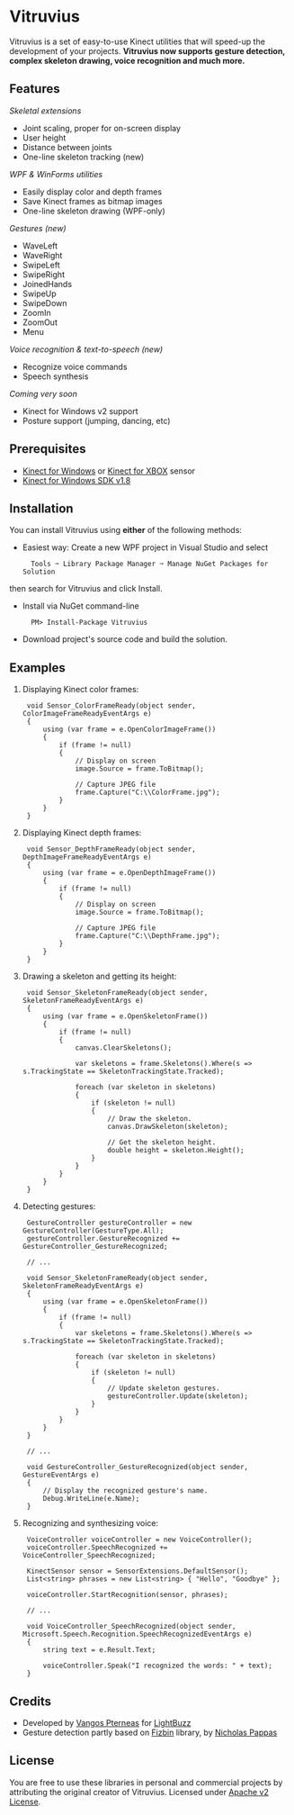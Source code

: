 Vitruvius
=========

Vitruvius is a set of easy-to-use Kinect utilities that will speed-up the development of your projects.
**Vitruvius now supports gesture detection, complex skeleton drawing, voice recognition and much more.**

Features
---

*Skeletal extensions*
* Joint scaling, proper for on-screen display
* User height
* Distance between joints
* One-line skeleton tracking (new)

*WPF & WinForms utilities*
* Easily display color and depth frames
* Save Kinect frames as bitmap images
* One-line skeleton drawing (WPF-only)

*Gestures (new)*
* WaveLeft
* WaveRight
* SwipeLeft
* SwipeRight
* JoinedHands
* SwipeUp
* SwipeDown
* ZoomIn
* ZoomOut
* Menu

*Voice recognition & text-to-speech (new)*
* Recognize voice commands
* Speech synthesis

*Coming very soon*
* Kinect for Windows v2 support
* Posture support (jumping, dancing, etc)

Prerequisites
---
* [Kinect for Windows](http://amzn.to/1k7rquZ) or [Kinect for XBOX](http://amzn.to/1dO0R0s) sensor
* [Kinect for Windows SDK v1.8](http://go.microsoft.com/fwlink/?LinkID=323588)

Installation
---
You can install Vitruvius using **either** of the following methods:

* Easiest way: Create a new WPF project in Visual Studio and select

        Tools ➙ Library Package Manager ➙ Manage NuGet Packages for Solution

then search for Vitruvius and click Install.

* Install via NuGet command-line

        PM> Install-Package Vitruvius

* Download project's source code and build the solution.

Examples
---

1. Displaying Kinect color frames:

        void Sensor_ColorFrameReady(object sender, ColorImageFrameReadyEventArgs e)
        {
            using (var frame = e.OpenColorImageFrame())
            {
                if (frame != null)
                {
                    // Display on screen
                    image.Source = frame.ToBitmap();
                    
                    // Capture JPEG file
                    frame.Capture("C:\\ColorFrame.jpg");
                }
            }
        }
        
2. Displaying Kinect depth frames:

        void Sensor_DepthFrameReady(object sender, DepthImageFrameReadyEventArgs e)
        {
            using (var frame = e.OpenDepthImageFrame())
            {
                if (frame != null)
                {
                    // Display on screen
                    image.Source = frame.ToBitmap();
                    
                    // Capture JPEG file
                    frame.Capture("C:\\DepthFrame.jpg");
                }
            }
        }
        
3. Drawing a skeleton and getting its height:

        void Sensor_SkeletonFrameReady(object sender, SkeletonFrameReadyEventArgs e)
        {
            using (var frame = e.OpenSkeletonFrame())
            {
                if (frame != null)
                {
                    canvas.ClearSkeletons();
                    
                    var skeletons = frame.Skeletons().Where(s => s.TrackingState == SkeletonTrackingState.Tracked);
                    
                    foreach (var skeleton in skeletons)
                    {
                        if (skeleton != null)
                        {
                            // Draw the skeleton.
                            canvas.DrawSkeleton(skeleton);
                                
                            // Get the skeleton height.
                            double height = skeleton.Height();
                        }
                    }
                }
            }
        }

4. Detecting gestures:

        GestureController gestureController = new GestureController(GestureType.All);
        gestureController.GestureRecognized += GestureController_GestureRecognized;
        
        // ...
        
        void Sensor_SkeletonFrameReady(object sender, SkeletonFrameReadyEventArgs e)
        {
            using (var frame = e.OpenSkeletonFrame())
            {
                if (frame != null)
                {
                    var skeletons = frame.Skeletons().Where(s => s.TrackingState == SkeletonTrackingState.Tracked);
                    
                    foreach (var skeleton in skeletons)
                    {
                        if (skeleton != null)
                        {
                            // Update skeleton gestures.
                            gestureController.Update(skeleton);
                        }
                    }
                }
            }
        }
        
        // ...
        
        void GestureController_GestureRecognized(object sender, GestureEventArgs e)
        {
            // Display the recognized gesture's name.
            Debug.WriteLine(e.Name);
        }

5. Recognizing and synthesizing voice:

        VoiceController voiceController = new VoiceController();
        voiceController.SpeechRecognized += VoiceController_SpeechRecognized;
        
        KinectSensor sensor = SensorExtensions.DefaultSensor();
        List<string> phrases = new List<string> { "Hello", "Goodbye" };
        
        voiceController.StartRecognition(sensor, phrases);
        
        // ...
        
        void VoiceController_SpeechRecognized(object sender, Microsoft.Speech.Recognition.SpeechRecognizedEventArgs e)
        {
            string text = e.Result.Text;
            
            voiceController.Speak("I recognized the words: " + text);
        }

Credits
---
* Developed by [Vangos Pterneas](http://pterneas.com) for [LightBuzz](http://lightbuzz.com)
* Gesture detection partly based on [Fizbin](https://github.com/EvilClosetMonkey/Fizbin.Kinect.Gestures) library, by [Nicholas Pappas](http://www.exceptontuesdays.com/)

License
---
You are free to use these libraries in personal and commercial projects by attributing the original creator of Vitruvius. Licensed under [Apache v2 License](https://github.com/LightBuzz/Vitruvius/blob/master/LICENSE).
